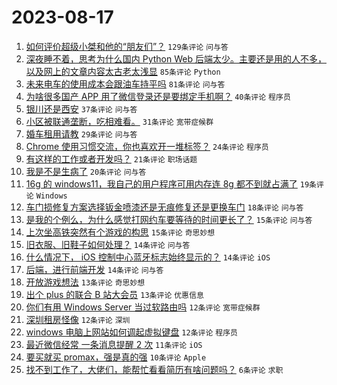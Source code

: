 # 2023-08-17

1. [如何评价超级小桀和他的“朋友们”？](https://www.v2ex.com/t/965958) `129条评论` `问与答`
1. [深夜睡不着，思考为什么国内 Python Web 后端太少。主要还是用的人不多，以及网上的文章内容太古老太浅显](https://www.v2ex.com/t/965956) `85条评论` `Python`
1. [未来电车的使用成本会跟油车持平吗](https://www.v2ex.com/t/965961) `81条评论` `问与答`
1. [为啥很多国产 APP 用了微信登录还是要绑定手机啊？](https://www.v2ex.com/t/965984) `40条评论` `程序员`
1. [银川还是西安](https://www.v2ex.com/t/965955) `37条评论` `问与答`
1. [小区被联通垄断，吃相难看。](https://www.v2ex.com/t/966007) `31条评论` `宽带症候群`
1. [婚车租用请教](https://www.v2ex.com/t/965971) `29条评论` `问与答`
1. [Chrome 使用习惯交流，你也喜欢开一堆标签？](https://www.v2ex.com/t/965989) `24条评论` `程序员`
1. [有这样的工作或者开发吗？](https://www.v2ex.com/t/965960) `21条评论` `职场话题`
1. [我是不是生病了](https://www.v2ex.com/t/965985) `20条评论` `问与答`
1. [16g 的 windows11，我自己的用户程序可用内存连 8g 都不到就占满了](https://www.v2ex.com/t/965970) `19条评论` `Windows`
1. [车门损修复方案选择钣金喷漆还是无痕修复还是更换车门](https://www.v2ex.com/t/966026) `18条评论` `问与答`
1. [是我的个例么，为什么感觉打网约车要等待的时间更长了？](https://www.v2ex.com/t/965997) `15条评论` `问与答`
1. [上次坐高铁突然有个游戏的构思](https://www.v2ex.com/t/965992) `15条评论` `奇思妙想`
1. [旧衣服、旧鞋子如何处理？](https://www.v2ex.com/t/966004) `14条评论` `问与答`
1. [什么情况下， iOS 控制中心蓝牙标志始终显示的？](https://www.v2ex.com/t/965967) `14条评论` `iOS`
1. [后端，进行前端开发](https://www.v2ex.com/t/965965) `14条评论` `问与答`
1. [开放游戏想法](https://www.v2ex.com/t/966019) `13条评论` `奇思妙想`
1. [出个 plus 的联合 B 站大会员](https://www.v2ex.com/t/965962) `13条评论` `优惠信息`
1. [你们有用 Windows Server 当过软路由吗](https://www.v2ex.com/t/965998) `12条评论` `宽带症候群`
1. [深圳租房怪像](https://www.v2ex.com/t/965994) `12条评论` `深圳`
1. [windows 电脑上网站如何调起虚拟键盘](https://www.v2ex.com/t/965968) `12条评论` `程序员`
1. [最近微信经常 一条消息提醒 2 次](https://www.v2ex.com/t/966014) `11条评论` `iOS`
1. [要买就买 promax，强是真的强](https://www.v2ex.com/t/966009) `10条评论` `Apple`
1. [找不到工作了，大佬们，能帮忙看看简历有啥问题吗？](https://www.v2ex.com/t/966032) `6条评论` `求职`
